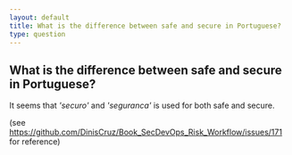 ```yaml
---
layout: default
title: What is the difference between safe and secure in Portuguese?
type: question
---
```


## What is the difference between safe and secure in Portuguese?

It seems that _'securo'_ and _'seguranca'_ is used for both safe and secure.

(see https://github.com/DinisCruz/Book_SecDevOps_Risk_Workflow/issues/171 for reference)
